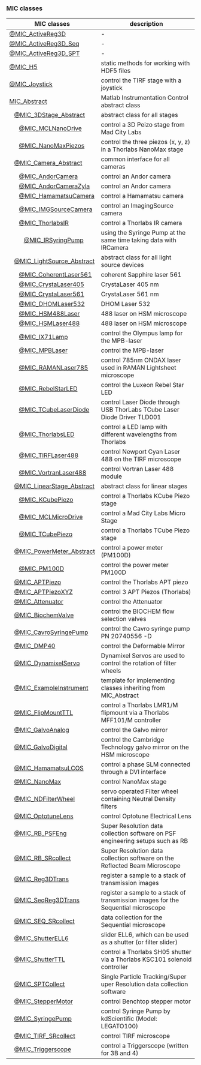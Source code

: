 ### MIC classes

|**MIC** classes|description|
-------------|---
[@MIC_ActiveReg3D](../@MIC_ActiveReg3D/Documentation/MIC_ActiveReg3D.md) | -
[@MIC_ActiveReg3D_Seq](../@MIC_ActiveReg3D_Seq/Documentation/MIC_ActiveReg3D_Seq.md) | -
[@MIC_ActiveReg3D_SPT](../@MIC_ActiveReg3D_SPT/Documentation/MIC_ActiveReg3D_SPT.md) | -
[@MIC_H5](../@MIC_H5/Documentation/MIC_H5.md) | static methods for working with HDF5 files
[@MIC_Joystick](../@MIC_Joystick/Documentation/MIC_Joystick.md) | control the TIRF stage with a joystick
[MIC_Abstract](../MIC_Abstract.m) | Matlab Instrumentation Control abstract class
&nbsp;&nbsp;&nbsp;[@MIC_3DStage_Abstract](../@MIC_3DStage_Abstract/Documentation/MIC_3DStage_Abstract.md) | abstract class for all stages
&nbsp;&nbsp;&nbsp;&nbsp;&nbsp;&nbsp;[@MIC_MCLNanoDrive](../@MIC_MCLNanoDrive/Documentation/MIC_MCLNanoDrive.md) | control a 3D Peizo stage from Mad City Labs
&nbsp;&nbsp;&nbsp;&nbsp;&nbsp;&nbsp;[@MIC_NanoMaxPiezos](../@MIC_NanoMaxPiezos/Documentation/MIC_NanoMaxPiezos.md) | control the three piezos (x, y, z) in a Thorlabs NanoMax stage
&nbsp;&nbsp;&nbsp;[@MIC_Camera_Abstract](../@MIC_Camera_Abstract/Documentation/MIC_Camera_Abstract.md) | common interface for all cameras
&nbsp;&nbsp;&nbsp;&nbsp;&nbsp;&nbsp;[@MIC_AndorCamera](../@MIC_AndorCamera/Documentation/MIC_AndorCamera.md) | control an Andor camera
&nbsp;&nbsp;&nbsp;&nbsp;&nbsp;&nbsp;[@MIC_AndorCameraZyla](../@MIC_AndorCameraZyla/Documentation/MIC_AndorCameraZyla.md) | control an Andor camera
&nbsp;&nbsp;&nbsp;&nbsp;&nbsp;&nbsp;[@MIC_HamamatsuCamera](../@MIC_HamamatsuCamera/Documentation/MIC_HamamatsuCamera.md) | control a Hamamatsu camera
&nbsp;&nbsp;&nbsp;&nbsp;&nbsp;&nbsp;[@MIC_IMGSourceCamera](../@MIC_IMGSourceCamera/Documentation/MIC_IMGSourceCamera.md) | control an ImagingSource camera
&nbsp;&nbsp;&nbsp;&nbsp;&nbsp;&nbsp;[@MIC_ThorlabsIR](../@MIC_ThorlabsIR/Documentation/MIC_ThorlabsIR.md) | control a Thorlabs IR camera
&nbsp;&nbsp;&nbsp;&nbsp;&nbsp;&nbsp;&nbsp;&nbsp;&nbsp;[@MIC_IRSyringPump](../@MIC_IRSyringPump/Documentation/MIC_IRSyringPump.md) | using the Syringe Pump at the same time taking data with IRCamera
&nbsp;&nbsp;&nbsp;[@MIC_LightSource_Abstract](../@MIC_LightSource_Abstract/Documentation/MIC_LightSource_Abstract.md) | abstract class for all light source devices
&nbsp;&nbsp;&nbsp;&nbsp;&nbsp;&nbsp;[@MIC_CoherentLaser561](../@MIC_CoherentLaser561/Documentation/MIC_CoherentLaser561.md) | coherent Sapphire laser 561
&nbsp;&nbsp;&nbsp;&nbsp;&nbsp;&nbsp;[@MIC_CrystaLaser405](../@MIC_CrystaLaser405/Documentation/MIC_CrystaLaser405.md) | CrystaLaser 405 nm
&nbsp;&nbsp;&nbsp;&nbsp;&nbsp;&nbsp;[@MIC_CrystaLaser561](../@MIC_CrystaLaser561/Documentation/MIC_CrystaLaser561.md) | CrystaLaser 561 nm
&nbsp;&nbsp;&nbsp;&nbsp;&nbsp;&nbsp;[@MIC_DHOMLaser532](../@MIC_DHOMLaser532/Documentation/MIC_DHOMLaser532.md) | DHOM Laser 532
&nbsp;&nbsp;&nbsp;&nbsp;&nbsp;&nbsp;[@MIC_HSM488Laser](../@MIC_HSM488Laser/Documentation/MIC_HSM488Laser.md) | 488 laser on HSM microscope
&nbsp;&nbsp;&nbsp;&nbsp;&nbsp;&nbsp;[@MIC_HSMLaser488](../@MIC_HSMLaser488/Documentation/MIC_HSMLaser488.md) | 488 laser on HSM microscope
&nbsp;&nbsp;&nbsp;&nbsp;&nbsp;&nbsp;[@MIC_IX71Lamp](../@MIC_IX71Lamp/Documentation/MIC_IX71Lamp.md) | control the Olympus lamp for the MPB-laser
&nbsp;&nbsp;&nbsp;&nbsp;&nbsp;&nbsp;[@MIC_MPBLaser](../@MIC_MPBLaser/Documentation/MIC_MPBLaser.md) | control the MPB-laser
&nbsp;&nbsp;&nbsp;&nbsp;&nbsp;&nbsp;[@MIC_RAMANLaser785](../@MIC_RAMANLaser785/Documentation/MIC_RAMANLaser785.md) | control 785nm ONDAX laser used in RAMAN Lightsheet microscope
&nbsp;&nbsp;&nbsp;&nbsp;&nbsp;&nbsp;[@MIC_RebelStarLED](../@MIC_RebelStarLED/Documentation/MIC_RebelStarLED.md) | control the Luxeon Rebel Star LED
&nbsp;&nbsp;&nbsp;&nbsp;&nbsp;&nbsp;[@MIC_TCubeLaserDiode](../@MIC_TCubeLaserDiode/Documentation/MIC_TCubeLaserDiode.md) | control Laser Diode through USB ThorLabs TCube Laser Diode Driver TLD001
&nbsp;&nbsp;&nbsp;&nbsp;&nbsp;&nbsp;[@MIC_ThorlabsLED](../@MIC_ThorlabsLED/Documentation/MIC_ThorlabsLED.md) | control a LED lamp with different wavelengths from Thorlabs
&nbsp;&nbsp;&nbsp;&nbsp;&nbsp;&nbsp;[@MIC_TIRFLaser488](../@MIC_TIRFLaser488/Documentation/MIC_TIRFLaser488.md) | control Newport Cyan Laser 488 on the TIRF microscope
&nbsp;&nbsp;&nbsp;&nbsp;&nbsp;&nbsp;[@MIC_VortranLaser488](../@MIC_VortranLaser488/Documentation/MIC_VortranLaser488.md) | control Vortran Laser 488 module
&nbsp;&nbsp;&nbsp;[@MIC_LinearStage_Abstract](../@MIC_LinearStage_Abstract/Documentation/MIC_LinearStage_Abstract.md) | abstract class for linear stages
&nbsp;&nbsp;&nbsp;&nbsp;&nbsp;&nbsp;[@MIC_KCubePiezo](../@MIC_KCubePiezo/Documentation/MIC_KCubePiezo.md) | control a Thorlabs KCube Piezo stage
&nbsp;&nbsp;&nbsp;&nbsp;&nbsp;&nbsp;[@MIC_MCLMicroDrive](../@MIC_MCLMicroDrive/Documentation/MIC_MCLMicroDrive.md) | control a Mad City Labs Micro Stage
&nbsp;&nbsp;&nbsp;&nbsp;&nbsp;&nbsp;[@MIC_TCubePiezo](../@MIC_TCubePiezo/Documentation/MIC_TCubePiezo.md) | control a Thorlabs TCube Piezo stage
&nbsp;&nbsp;&nbsp;[@MIC_PowerMeter_Abstract](../@MIC_PowerMeter_Abstract/Documentation/MIC_PowerMeter_Abstract.md) | control a power meter (PM100D)
&nbsp;&nbsp;&nbsp;&nbsp;&nbsp;&nbsp;[@MIC_PM100D](../@MIC_PM100D/Documentation/MIC_PM100D.md) | control the power meter PM100D
&nbsp;&nbsp;&nbsp;[@MIC_APTPiezo](../@MIC_APTPiezo/Documentation/MIC_APTPiezo.md) | control the Thorlabs APT piezo
&nbsp;&nbsp;&nbsp;[@MIC_APTPiezoXYZ](../@MIC_APTPiezoXYZ/Documentation/MIC_APTPiezoXYZ.md) | control 3 APT Piezos (Thorlabs)
&nbsp;&nbsp;&nbsp;[@MIC_Attenuator](../@MIC_Attenuator/Documentation/MIC_Attenuator.md) | control the Attenuator
&nbsp;&nbsp;&nbsp;[@MIC_BiochemValve](../@MIC_BiochemValve/Documentation/MIC_BiochemValve.md) | control the BIOCHEM flow selection valves
&nbsp;&nbsp;&nbsp;[@MIC_CavroSyringePump](../@MIC_CavroSyringePump/Documentation/MIC_CavroSyringePump.md) | control the Cavro syringe pump PN 20740556 -D
&nbsp;&nbsp;&nbsp;[@MIC_DMP40](../@MIC_DMP40/Documentation/MIC_DMP40.md) | control the Deformable Mirror
&nbsp;&nbsp;&nbsp;[@MIC_DynamixelServo](../@MIC_DynamixelServo/Documentation/MIC_DynamixelServo.md) | Dynamixel Servos are used to control the rotation of filter wheels
&nbsp;&nbsp;&nbsp;[@MIC_ExampleInstrument](../@MIC_ExampleInstrument/Documentation/MIC_ExampleInstrument.md) | template for implementing classes inheriting from MIC_Abstract
&nbsp;&nbsp;&nbsp;[@MIC_FlipMountTTL](../@MIC_FlipMountTTL/Documentation/MIC_FlipMountTTL.md) | control a Thorlabs LMR1/M flipmount via a Thorlabs MFF101/M controller
&nbsp;&nbsp;&nbsp;[@MIC_GalvoAnalog](../@MIC_GalvoAnalog/Documentation/MIC_GalvoAnalog.md) | control the Galvo mirror
&nbsp;&nbsp;&nbsp;[@MIC_GalvoDigital](../@MIC_GalvoDigital/Documentation/MIC_GalvoDigital.md) | control the Cambridge Technology galvo mirror on the HSM microscope
&nbsp;&nbsp;&nbsp;[@MIC_HamamatsuLCOS](../@MIC_HamamatsuLCOS/Documentation/MIC_HamamatsuLCOS.md) | control a phase SLM connected through a DVI interface
&nbsp;&nbsp;&nbsp;[@MIC_NanoMax](../@MIC_NanoMax/Documentation/MIC_NanoMax.md) | control NanoMax stage
&nbsp;&nbsp;&nbsp;[@MIC_NDFilterWheel](../@MIC_NDFilterWheel/Documentation/MIC_NDFilterWheel.md) | servo operated Filter wheel containing Neutral Density filters
&nbsp;&nbsp;&nbsp;[@MIC_OptotuneLens](../@MIC_OptotuneLens/Documentation/MIC_OptotuneLens.md) | control Optotune Electrical Lens
&nbsp;&nbsp;&nbsp;[@MIC_RB_PSFEng](../@MIC_RB_PSFEng/Documentation/MIC_RB_PSFEng.md) | Super Resolution data collection software on PSF engineering setups such as RB
&nbsp;&nbsp;&nbsp;[@MIC_RB_SRcollect](../@MIC_RB_SRcollect/Documentation/MIC_RB_SRcollect.md) | Super Resolution data collection software on the Reflected Beam Microscope
&nbsp;&nbsp;&nbsp;[@MIC_Reg3DTrans](../@MIC_Reg3DTrans/Documentation/MIC_Reg3DTrans.md) | register a sample to a stack of transmission images
&nbsp;&nbsp;&nbsp;[@MIC_SeqReg3DTrans](../@MIC_SeqReg3DTrans/Documentation/MIC_SeqReg3DTrans.md) | register a sample to a stack of transmission images for the Sequential microscope
&nbsp;&nbsp;&nbsp;[@MIC_SEQ_SRcollect](../@MIC_SEQ_SRcollect/Documentation/MIC_SEQ_SRcollect.md) | data collection for the Sequential microscope
&nbsp;&nbsp;&nbsp;[@MIC_ShutterELL6](../@MIC_ShutterELL6/Documentation/MIC_ShutterELL6.md) | slider ELL6, which can be used as a shutter (or filter slider)
&nbsp;&nbsp;&nbsp;[@MIC_ShutterTTL](../@MIC_ShutterTTL/Documentation/MIC_ShutterTTL.md) | control a Thorlabs SH05 shutter via a Thorlabs KSC101 solenoid controller
&nbsp;&nbsp;&nbsp;[@MIC_SPTCollect](../@MIC_SPTCollect/Documentation/MIC_SPTCollect.md) | Single Particle Tracking/Super uper Resolution data collection software
&nbsp;&nbsp;&nbsp;[@MIC_StepperMotor](../@MIC_StepperMotor/Documentation/MIC_StepperMotor.md) | control Benchtop stepper motor
&nbsp;&nbsp;&nbsp;[@MIC_SyringePump](../@MIC_SyringePump/Documentation/MIC_SyringePump.md) | control Syringe Pump by kdScientific (Model: LEGATO100)
&nbsp;&nbsp;&nbsp;[@MIC_TIRF_SRcollect](../@MIC_TIRF_SRcollect/Documentation/MIC_TIRF_SRcollect.md) | control TIRF microscope
&nbsp;&nbsp;&nbsp;[@MIC_Triggerscope](../@MIC_Triggerscope/Documentation/MIC_Triggerscope.md) | control a Triggerscope (written for 3B and 4)
